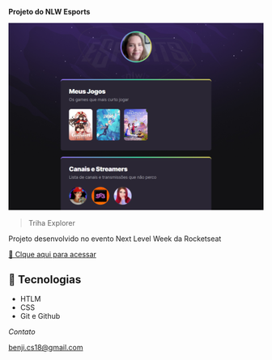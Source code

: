**Projeto do NLW Esports**

![preview](./.github/preview.png)

>Triha Explorer

Projeto desenvolvido no evento Next Level Week da Rocketseat


[ 🔗 Clque aqui para acessar](https://carol-vserra.github.io/nlwExplorer-eSports/)


## 🔧 Tecnologias ##

- HTLM
- CSS
- Git e Github

*Contato*

benji.cs18@gmail.com



